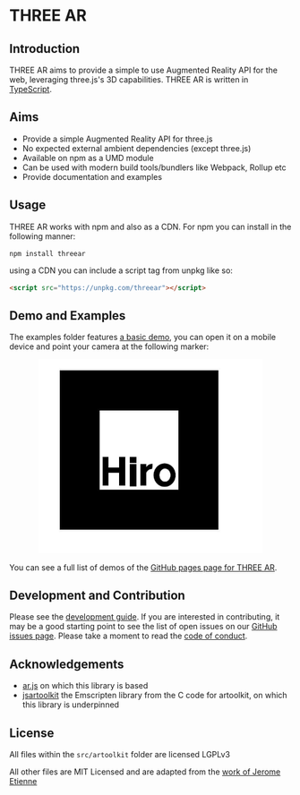 # THREE AR

## Introduction

THREE AR aims to provide a simple to use Augmented Reality API for the web, leveraging three.js's 3D capabilities. THREE AR is written in [TypeScript](https://www.typescriptlang.org/).


## Aims

  - Provide a simple Augmented Reality API for three.js
  - No expected external ambient dependencies (except three.js)
  - Available on npm as a UMD module
  - Can be used with modern build tools/bundlers like Webpack, Rollup etc
  - Provide documentation and examples

## Usage

THREE AR works with npm and also as a CDN. For npm you can install in the following manner:

```
npm install threear
```

using a CDN you can include a script tag from unpkg like so:

```html
<script src="https://unpkg.com/threear"></script>
```

## Demo and Examples

The examples folder features [a basic demo](https://jamesmilneruk.github.io/THREEAR/examples/basic.html), you can open it on a mobile device and point your camera at the following marker:

<p align="center">
  <img width="400px" alt="Hiro Marker" src="./data/hiro.jpg"/>
</p>

You can see a full list of demos of the [GitHub pages page for THREE AR](https://jamesmilneruk.github.io/THREEAR/).


## Development and Contribution

Please see the [development guide](./DEVELOPMENT.md). If you are interested in contributing, it may be a good starting point to see the list of open issues on our [GitHub issues page](https://github.com/JamesMilnerUK/THREEAR/issues). Please take a moment to read the [code of conduct](./CODE_OF_CONDUCT.md).


## Acknowledgements

 - [ar.js](https://github.com/jeromeetienne/AR.js) on which this library is based
 - [jsartoolkit](https://github.com/artoolkitx/jsartoolkit5) the Emscripten library from the C code for artoolkit, on which this library is underpinned
 

## License

All files within the `src/artoolkit` folder are licensed LGPLv3

All other files are MIT Licensed and are adapted from the [work of Jerome Etienne](https://github.com/jeromeetienne/AR.js/blob/master/LICENSE.txt) 
